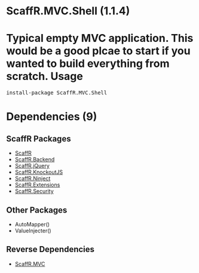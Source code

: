 ﻿ScaffR.MVC.Shell (1.1.4)
======
Typical empty MVC application. This would be a good plcae to start if you wanted to build everything from scratch.
Usage
======
<pre>install-package ScaffR.MVC.Shell</pre>
Dependencies (9)
=====

ScaffR Packages
------
* [ScaffR](https://github.com/wcpro/ScaffR/tree/master/src/ScaffR)
* [ScaffR.Backend](https://github.com/wcpro/ScaffR/tree/master/src/ScaffR.Backend)
* [ScaffR.jQuery](https://github.com/wcpro/ScaffR/tree/master/src/ScaffR.jQuery)
* [ScaffR.KnockoutJS](https://github.com/wcpro/ScaffR/tree/master/src/ScaffR.KnockoutJS)
* [ScaffR.Ninject](https://github.com/wcpro/ScaffR/tree/master/src/ScaffR.Ninject)
* [ScaffR.Extensions](https://github.com/wcpro/ScaffR/tree/master/src/ScaffR.Extensions)
* [ScaffR.Security](https://github.com/wcpro/ScaffR/tree/master/src/ScaffR.Security)

Other Packages
------
* AutoMapper()
* ValueInjecter()

Reverse Dependencies
-----
* [ScaffR.MVC](https://github.com/wcpro/ScaffR/tree/master/src/ScaffR.MVC)

